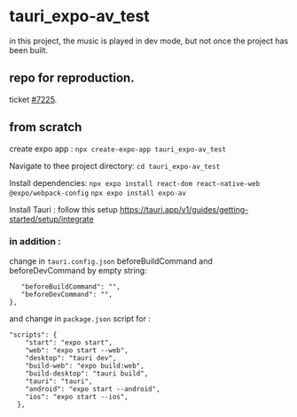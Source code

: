 # tauri_expo-av_test
in this project, the music is played in dev mode, but not once the project has been built.

## repo for reproduction.

ticket [#7225](https://github.com/tauri-apps/tauri/issues/7225).

## from scratch
create expo app :
```npx create-expo-app tauri_expo-av_test```

Navigate to thee project directory:
```cd tauri_expo-av_test```

Install dependencies:
```npx expo install react-dom react-native-web @expo/webpack-config```
```npx expo install expo-av```

Install Tauri : follow this setup  https://tauri.app/v1/guides/getting-started/setup/integrate

### in addition : 

change in ```tauri.config.json``` beforeBuildCommand and beforeDevCommand by empty string:

 ``` "build": {
    "beforeBuildCommand": "",
    "beforeDevCommand": "",
 },
 ```

and change in ```package.json``` script for :
 
```
"scripts": {
    "start": "expo start",
    "web": "expo start --web",
    "desktop": "tauri dev",
    "build-web": "expo build:web",
    "build-desktop": "tauri build",
    "tauri": "tauri",
    "android": "expo start --android",
    "ios": "expo start --ios",
  },
```
